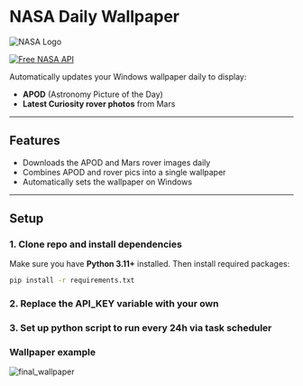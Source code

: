 # NASA Daily Wallpaper

![NASA Logo](https://upload.wikimedia.org/wikipedia/commons/e/e5/NASA_logo.svg)

[![Free NASA API](https://img.shields.io/badge/NASA-API-blue?logo=nasa&logoColor=white)](https://api.nasa.gov/)

Automatically updates your Windows wallpaper daily to display:  

- **APOD** (Astronomy Picture of the Day)  
- **Latest Curiosity rover photos** from Mars  

---

## Features

- Downloads the APOD and Mars rover images daily  
- Combines APOD and rover pics into a single wallpaper  
- Automatically sets the wallpaper on Windows  

---

## Setup

### 1. Clone repo and install dependencies

Make sure you have **Python 3.11+** installed. Then install required packages:

```bash
pip install -r requirements.txt
```

### 2. Replace the API_KEY variable with your own

### 3. Set up python script to run every 24h via task scheduler

### Wallpaper example

![final_wallpaper](https://github.com/user-attachments/assets/c51bba59-8f67-46e5-afc7-269766a124c7)



